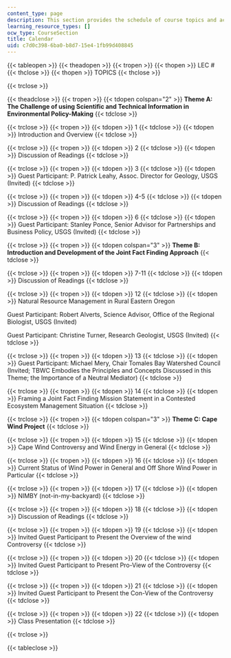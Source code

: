 ```yaml
---
content_type: page
description: This section provides the schedule of course topics and activities.
learning_resource_types: []
ocw_type: CourseSection
title: Calendar
uid: c7d0c398-6ba0-b8d7-15e4-1fb99d408845
---
```


{{< tableopen >}}
{{< theadopen >}}
{{< tropen >}}
{{< thopen >}}
LEC #
{{< thclose >}}
{{< thopen >}}
TOPICS
{{< thclose >}}

{{< trclose >}}

{{< theadclose >}}
{{< tropen >}}
{{< tdopen colspan="2" >}}
**Theme A: The Challenge of using Scientific and Technical Information in Environmental Policy-Making**
{{< tdclose >}}

{{< trclose >}}
{{< tropen >}}
{{< tdopen >}}
1
{{< tdclose >}}
{{< tdopen >}}
Introduction and Overview
{{< tdclose >}}

{{< trclose >}}
{{< tropen >}}
{{< tdopen >}}
2
{{< tdclose >}}
{{< tdopen >}}
Discussion of Readings
{{< tdclose >}}

{{< trclose >}}
{{< tropen >}}
{{< tdopen >}}
3
{{< tdclose >}}
{{< tdopen >}}
Guest Participant: P. Patrick Leahy, Assoc. Director for Geology, USGS (Invited)
{{< tdclose >}}

{{< trclose >}}
{{< tropen >}}
{{< tdopen >}}
4-5
{{< tdclose >}}
{{< tdopen >}}
Discussion of Readings
{{< tdclose >}}

{{< trclose >}}
{{< tropen >}}
{{< tdopen >}}
6
{{< tdclose >}}
{{< tdopen >}}
Guest Participant: Stanley Ponce, Senior Advisor for Partnerships and Business Policy, USGS (Invited)
{{< tdclose >}}

{{< trclose >}}
{{< tropen >}}
{{< tdopen colspan="3" >}}
**Theme B: Introduction and Development of the Joint Fact Finding Approach**
{{< tdclose >}}

{{< trclose >}}
{{< tropen >}}
{{< tdopen >}}
7-11
{{< tdclose >}}
{{< tdopen >}}
Discussion of Readings
{{< tdclose >}}

{{< trclose >}}
{{< tropen >}}
{{< tdopen >}}
12
{{< tdclose >}}
{{< tdopen >}}
Natural Resource Management in Rural Eastern Oregon  
  
Guest Participant: Robert Alverts, Science Advisor, Office of the Regional Biologist, USGS (Invited)  
  
Guest Participant: Christine Turner, Research Geologist, USGS (Invited)
{{< tdclose >}}

{{< trclose >}}
{{< tropen >}}
{{< tdopen >}}
13
{{< tdclose >}}
{{< tdopen >}}
Guest Participant: Michael Mery, Chair Tomales Bay Watershed Council (Invited; TBWC Embodies the Principles and Concepts Discussed in this Theme; the Importance of a Neutral Mediator)
{{< tdclose >}}

{{< trclose >}}
{{< tropen >}}
{{< tdopen >}}
14
{{< tdclose >}}
{{< tdopen >}}
Framing a Joint Fact Finding Mission Statement in a Contested Ecosystem Management Situation
{{< tdclose >}}

{{< trclose >}}
{{< tropen >}}
{{< tdopen colspan="3" >}}
**Theme C: Cape Wind Project**
{{< tdclose >}}

{{< trclose >}}
{{< tropen >}}
{{< tdopen >}}
15
{{< tdclose >}}
{{< tdopen >}}
Cape Wind Controversy and Wind Energy in General
{{< tdclose >}}

{{< trclose >}}
{{< tropen >}}
{{< tdopen >}}
16
{{< tdclose >}}
{{< tdopen >}}
Current Status of Wind Power in General and Off Shore Wind Power in Particular
{{< tdclose >}}

{{< trclose >}}
{{< tropen >}}
{{< tdopen >}}
17
{{< tdclose >}}
{{< tdopen >}}
NIMBY (not-in-my-backyard)
{{< tdclose >}}

{{< trclose >}}
{{< tropen >}}
{{< tdopen >}}
18
{{< tdclose >}}
{{< tdopen >}}
Discussion of Readings
{{< tdclose >}}

{{< trclose >}}
{{< tropen >}}
{{< tdopen >}}
19
{{< tdclose >}}
{{< tdopen >}}
Invited Guest Participant to Present the Overview of the wind Controversy
{{< tdclose >}}

{{< trclose >}}
{{< tropen >}}
{{< tdopen >}}
20
{{< tdclose >}}
{{< tdopen >}}
Invited Guest Participant to Present Pro-View of the Controversy
{{< tdclose >}}

{{< trclose >}}
{{< tropen >}}
{{< tdopen >}}
21
{{< tdclose >}}
{{< tdopen >}}
Invited Guest Participant to Present the Con-View of the Controversy
{{< tdclose >}}

{{< trclose >}}
{{< tropen >}}
{{< tdopen >}}
22
{{< tdclose >}}
{{< tdopen >}}
Class Presentation
{{< tdclose >}}

{{< trclose >}}

{{< tableclose >}}